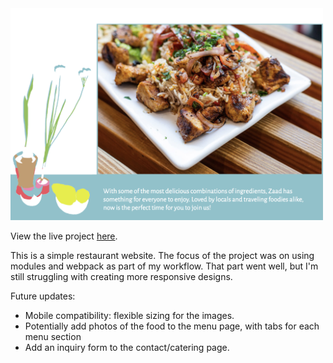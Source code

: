 
<img src="https://github.com/xewar/projectThumbnails/blob/899988f194ece3587f50cd5e9d447f0159ad3ea7/restaurantPage.png" width="500">

View the live project [here](https://xewar.github.io/restaurant-page/).

This is a simple restaurant website. The focus of the project was on using modules and webpack as part of my workflow. That part went well, but I'm still struggling with creating more responsive designs. 

Future updates:
+ Mobile compatibility: flexible sizing for the images.
+ Potentially add photos of the food to the menu page, with tabs for each menu section
+ Add an inquiry form to the contact/catering page.
